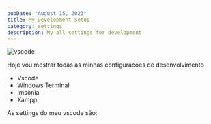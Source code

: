 ```yaml
---
pubDate: "August 15, 2023"
title: My Development Setup
category: settings
description: My all settings for development
---
```


![vscode](https://www.tabnine.com/blog/wp-content/uploads/2021/11/blog_10-1.png)

Hoje vou mostrar todas as minhas configuracoes de desenvolvimento

- Vscode
- Windows Terminal
- Imsonia
- Xampp

As settings do meu vscode são:
